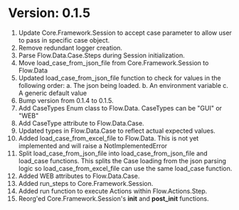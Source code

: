 # Version: 0.1.5
1. Update Core.Framework.Session to accept case parameter to allow user to pass in specific case object. 
2. Remove redundant logger creation.
3. Parse Flow.Data.Case.Steps during Session initialization. 
4. Move load_case_from_json_file from Core.Framework.Session to Flow.Data
5. Updated load_case_from_json_file function to check for values in the following order:
    a. The json being loaded.
    b. An environment variable
    c. A generic default value
6. Bump version from 0.1.4 to 0.1.5. 
7. Add CaseTypes Enum class to Flow.Data. 
    CaseTypes can be "GUI" or "WEB"
8. Add CaseType attribute to Flow.Data.Case. 
9. Updated types in Flow.Data.Case to reflect actual expected values.
10. Added load_case_from_excel_file to Flow.Data. 
    This is not yet implemented and will raise a NotImplementedError
11. Split load_case_from_json_file into load_case_from_json_file and load_case functions. 
    This splits the Case loading from the json parsing logic so load_case_from_excel_file can 
    use the same load_case function. 
12. Added WEB attributes to Flow.Data.Case. 
13. Added run_steps to Core.Framework.Session. 
14. Added run function to execute Actions within Flow.Actions.Step. 
15. Reorg'ed Core.Framework.Session's __init__ and __post_init__ functions. 